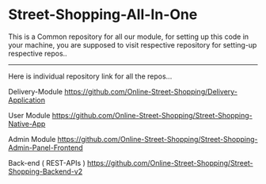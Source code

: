 # Street-Shopping-All-In-One

This is a Common repository for all our module, for setting up this code in your machine, you are supposed to visit respective repository for setting-up respective repos..

------------------------------------------------------------

Here is individual repository link for all the repos...

Delivery-Module  https://github.com/Online-Street-Shopping/Delivery-Application

User Module  https://github.com/Online-Street-Shopping/Street-Shopping-Native-App

Admin Module  https://github.com/Online-Street-Shopping/Street-Shopping-Admin-Panel-Frontend

Back-end ( REST-APIs )  https://github.com/Online-Street-Shopping/Street-Shopping-Backend-v2
